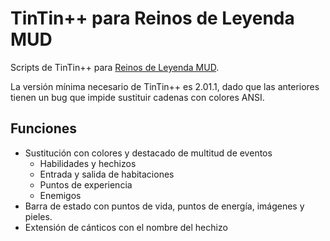 # TinTin++ para Reinos de Leyenda MUD

Scripts de TinTin++ para [Reinos de Leyenda MUD](http://www.reinosdeleyenda.es/).

La versión mínima necesario de TinTin++ es 2.01.1, dado que las anteriores tienen un bug que impide sustituir cadenas con colores ANSI.

## Funciones

* Sustitución con colores y destacado de multitud de eventos
    * Habilidades y hechizos
    * Entrada y salida de habitaciones
    * Puntos de experiencia
    * Enemigos
* Barra de estado con puntos de vida, puntos de energía, imágenes y pieles.
* Extensión de cánticos con el nombre del hechizo

